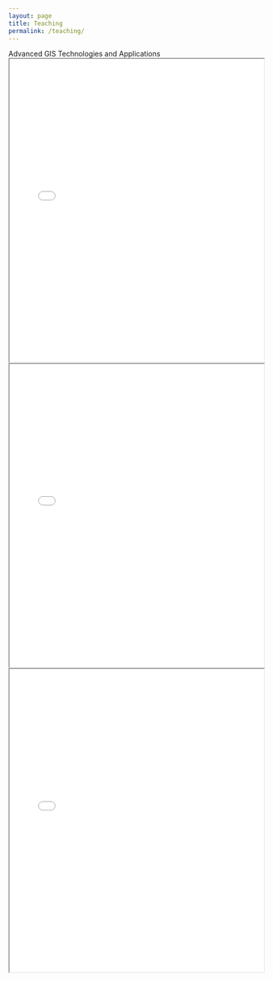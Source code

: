 ```yaml
---
layout: page
title: Teaching
permalink: /teaching/
---
```


<html lang="en">

<head>
    <meta charset="UTF-8">
    <meta http-equiv="X-UA-Compatible" content="IE=edge">
    <meta name="viewport" content="width=device-width, initial-scale=1.0">
</head>

<body>
<h>
    Advanced GIS Technologies and Applications
</h>
<iframe src="/teaching/GIS高级技术与应用Syllabus2023.pdf" width="100%" height="600px"></iframe>

<iframe src="/teaching/SAR_RS_2023_syllabus.pdf" width="100%" height="600px"></iframe>

<iframe src="/teaching/微波遥感地学应用专题 (1).pdf" width="100%" height="600px"></iframe>

</body>

</html>
